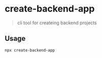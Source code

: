 # create-backend-app

> cli tool for createing backend projects

## Usage

```
npx create-backend-app
```